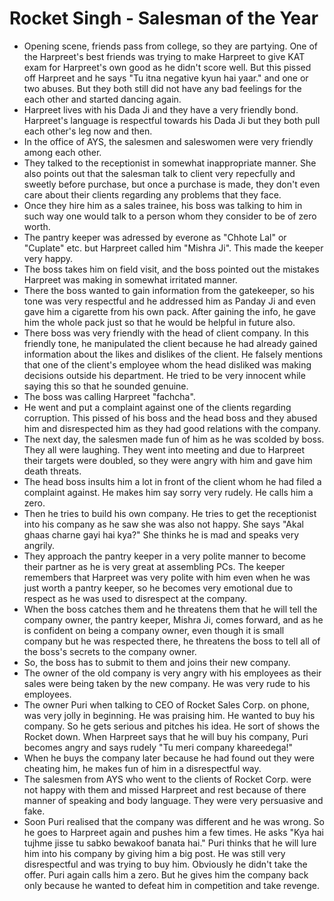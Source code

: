 # Rocket Singh - Salesman of the Year

* Opening scene, friends pass from college, so they are partying. One of the Harpreet's best friends was trying to make Harpreet to give KAT exam for Harpreet's own good as he didn't score well. But this pissed off Harpreet and he says "Tu itna negative kyun hai yaar." and one or two abuses. But they both still did not have any bad feelings for the each other and started dancing again.
* Harpreet lives with his Dada Ji and they have a very friendly bond. Harpreet's language is respectful towards his Dada Ji but they both pull each other's leg now and then.
* In the office of AYS, the salesmen and saleswomen were very friendly among each other.
* They talked to the receptionist in somewhat inappropriate manner. She also points out that the salesman talk to client very repecfully and sweetly before purchase, but once a purchase is made, they don't even care about their clients regarding any problems that they face.
* Once they hire him as a sales trainee, his boss was talking to him in such way one would talk to a person whom they consider to be of zero worth.
* The pantry keeper was adressed by everone as "Chhote Lal" or "Cuplate" etc. but Harpreet called him "Mishra Ji". This made the keeper very happy.
* The boss takes him on field visit, and the boss pointed out the mistakes Harpreet was making in somewhat irritated manner.
* There the boss wanted to gain information from the gatekeeper, so his tone was very respectful and he addressed him as Panday Ji and even gave him a cigarette from his own pack. After gaining the info, he gave him the whole pack just so that he would be helpful in future also.
* There boss was very friendly with the head of client company. In this friendly tone, he manipulated the client because he had already gained information about the likes and dislikes of the client. He falsely mentions that one of the client's employee whom the head disliked was making decisions outside his department. He tried to be very innocent while saying this so that he sounded genuine.
* The boss was calling Harpreet "fachcha". 
* He went and put a complaint against one of the clients regarding corruption. This pissed of his boss and the head boss and they abused him and disrespected him as they had good relations with the company.
* The next day, the salesmen made fun of him as he was scolded by boss. They all were laughing. They went into meeting and due to Harpreet their targets were doubled, so they were angry with him and gave him death threats.
* The head boss insults him a lot in front of the client whom he had filed a complaint against. He makes him say sorry very rudely. He calls him a zero.
* Then he tries to build his own company. He tries to get the receptionist into his company as he saw she was also not happy. She says "Akal ghaas charne gayi hai kya?" She thinks he is mad and speaks very angrily.
* They approach the pantry keeper in a very polite manner to become their partner as he is very great at assembling PCs. The keeper remembers that Harpreet was very polite with him even when he was just worth a pantry keeper, so he becomes very emotional due to respect as he was used to disrespect at the company.
* When the boss catches them and he threatens them that he will tell the company owner, the pantry keeper, Mishra Ji, comes forward, and as he is confident on being a company owner, even though it is small company but he was respected there, he threatens the boss to tell all of the boss's secrets to the company owner.
* So, the boss has to submit to them and joins their new company.
* The owner of the old company is very angry with his employees as their sales were being taken by the new company. He was very rude to his employees.
* The owner Puri when talking to CEO of Rocket Sales Corp. on phone, was very jolly in beginning. He was praising him. He wanted to buy his company. So he gets serious and pitches his idea. He sort of shows the Rocket down. When Harpreet says that he will buy his company, Puri becomes angry and says rudely "Tu meri company khareedega!"
* When he buys the company later because he had found out they were cheating him, he makes fun of him in a disrespectful way.
* The salesmen from AYS who went to the clients of Rocket Corp. were not happy with them and missed Harpreet and rest because of there manner of speaking and body language. They were very persuasive and fake.
* Soon Puri realised that the company was different and he was wrong. So he goes to Harpreet again and pushes him a few times. He asks "Kya hai tujhme jisse tu sabko bewakoof banata hai." Puri thinks that he will lure him into his company by giving him a big post. He was still very disrespectful and was trying to buy him. Obviously he didn't take the offer. Puri again calls him a zero. But he gives him the company back only because he wanted to defeat him in competition and take revenge.
